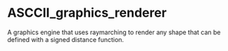 # ASCCII_graphics_renderer
A graphics engine that uses raymarching to render any shape that can be defined with a signed distance function.

